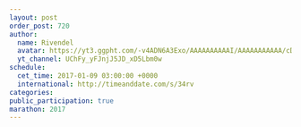 ```yaml
---
layout: post
order_post: 720
author:
  name: Rivendel
  avatar: https://yt3.ggpht.com/-v4ADN6A3Exo/AAAAAAAAAAI/AAAAAAAAAAA/cD5XEer1Z6s/s88-c-k-no-mo-rj-c0xffffff/photo.jpg
  yt_channel: UChFy_yFJnjJ5JD_xD5Lbm0w
schedule:
  cet_time: 2017-01-09 03:00:00 +0000
  international: http://timeanddate.com/s/34rv
categories:
public_participation: true
marathon: 2017
---
```

<!--iframe width="475" height="267" src="https://www.youtube.com/embed/MISSING" frameborder="0" allowfullscreen></iframe-->
